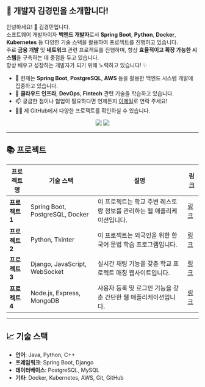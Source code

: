 ## 🌟 **개발자 김경민을 소개합니다!**  
안녕하세요! 👋 김경민입니다.  
소프트웨어 개발자이자 **백엔드 개발자**로서 **Spring Boot**, **Python**, **Docker**, **Kubernetes** 등 다양한 기술 스택을 활용하여 프로젝트를 진행하고 있습니다.  
주로 **금융 개발** 및 **네트워크** 관련 프로젝트를 진행하며, 항상 **효율적이고 확장 가능한 시스템**을 구축하는 데 중점을 두고 있습니다.  
항상 배우고 성장하는 개발자가 되기 위해 노력하고 있습니다! ✨

- 🔭 현재는 **Spring Boot**, **PostgreSQL**, **AWS** 등을 활용한 백엔드 시스템 개발에 집중하고 있습니다.  
- 🌱 **클라우드 인프라**, **DevOps**, **Fintech** 관련 기술을 학습하고 있습니다.  
- 📫 궁금한 점이나 협업이 필요하다면 언제든지 [이메일](hdh985@naver.com)로 연락 주세요!  
- 🧑‍💻 제 GitHub에서 다양한 프로젝트를 확인하실 수 있습니다.


<!--타이틀 부분-->
<div align="center">
  <img src="https://github-readme-stats.vercel.app/api?username=hdh985&show_icons=true&theme=white" />
  <img src="https://github-readme-stats.vercel.app/api/top-langs/?username=hdh985&layout=compact" />
</div>

---

## 📚 **프로젝트**

| **프로젝트명**       | **기술 스택**                               | **설명**                                                                 | **링크** |
|--------------------|------------------------------------------|----------------------------------------------------------------------|---------|
| **프로젝트 1**       | Spring Boot, PostgreSQL, Docker           | 이 프로젝트는 학교 주변 레스토랑 정보를 관리하는 웹 애플리케이션입니다.            | [링크]() |
| **프로젝트 2**       | Python, Tkinter                          | 이 프로젝트는 외국인을 위한 한국어 문법 학습 프로그램입니다.                      | [링크]() |
| **프로젝트 3**       | Django, JavaScript, WebSocket            | 실시간 채팅 기능을 갖춘 학교 프로젝트 매칭 웹사이트입니다.                         | [링크]() |
| **프로젝트 4**       | Node.js, Express, MongoDB               | 사용자 등록 및 로그인 기능을 갖춘 간단한 웹 애플리케이션입니다.                     | [링크]() |

---

## 📈 **기술 스택**

- **언어**: Java, Python, C++
- **프레임워크**: Spring Boot, Django
- **데이터베이스**: PostgreSQL, MySQL
- **기타**: Docker, Kubernetes, AWS, Git, GitHub

